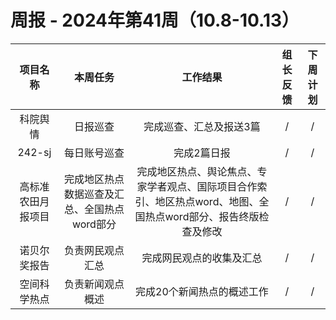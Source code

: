 
# 周报 - 2024年第41周（10.8-10.13）


|  项目名称  | 本周任务 | 工作结果 | 组长反馈 |  下周计划| 
|:----------:|:--------:|:--------:|:--------:|:--------:|
| 科院舆情  | 日报巡查 |完成巡查、汇总及报送3篇 |   /   |     / |
|  242-sj    | 每日账号巡查 |完成2篇日报 |   /   |     / |
|高标准农田月报项目 |完成地区热点数据巡查及汇总、全国热点word部分|完成地区热点、舆论焦点、专家学者观点、国际项目合作索引、地区热点word、地图、全国热点word部分、报告终版检查及修改 |   /   |     / |
| 诺贝尔奖报告 | 负责网民观点汇总 |完成网民观点的收集及汇总 |   /   |     / |
| 空间科学热点 | 负责新闻观点概述|完成20个新闻热点的概述工作 |   /   |     / |
